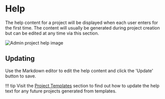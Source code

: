# Help

The help content for a project will be displayed when each user enters for
the first time. The content will usually be generated during project
creation but can be edited at any time via this section.

![Admin project help image](/assets/img/admin-project-help.png)

## Updating

Use the Markdown editor to edit the help content and click the 'Update' button
to save.

!!! tip
    Visit the [Project Templates](/admin/collection/templates.md) section to
    find out how to update the help text for any future projects generated from
    templates.


